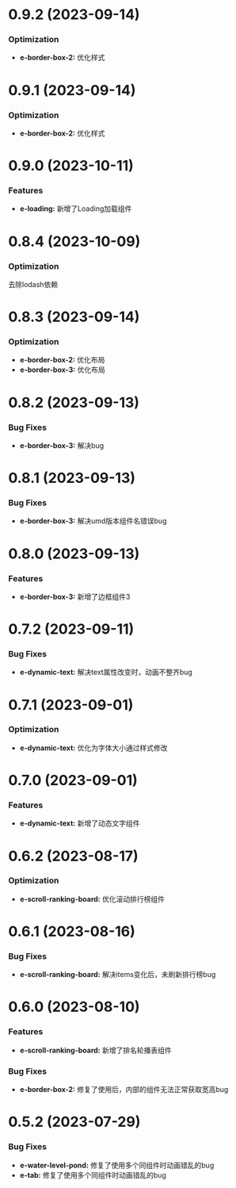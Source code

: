 <!--
 * @Autor: costa
 * @Date: 2023-08-02 16:14:59
 * @LastEditors: costa
 * @LastEditTime: 2023-10-11 15:59:33
 * @Description: 
 * @Copyright: © 2023 by costa. All rights reserved.
-->
# 0.9.2 (2023-09-14)

### Optimization

* **e-border-box-2:** 优化样式

# 0.9.1 (2023-09-14)

### Optimization

* **e-border-box-2:** 优化样式

# 0.9.0 (2023-10-11)

### Features

* **e-loading:** 新增了Loading加载组件

# 0.8.4 (2023-10-09)

### Optimization

去除lodash依赖

# 0.8.3 (2023-09-14)

### Optimization

* **e-border-box-2:** 优化布局
* **e-border-box-3:** 优化布局

# 0.8.2 (2023-09-13)

### Bug Fixes

* **e-border-box-3:** 解决bug

# 0.8.1 (2023-09-13)

### Bug Fixes

* **e-border-box-3:** 解决umd版本组件名错误bug

# 0.8.0 (2023-09-13)

### Features

* **e-border-box-3:** 新增了边框组件3

# 0.7.2 (2023-09-11)

### Bug Fixes

* **e-dynamic-text:** 解决text属性改变时，动画不整齐bug

# 0.7.1 (2023-09-01)

### Optimization

* **e-dynamic-text:** 优化为字体大小通过样式修改

# 0.7.0 (2023-09-01)

### Features

* **e-dynamic-text:** 新增了动态文字组件

# 0.6.2 (2023-08-17)

### Optimization

* **e-scroll-ranking-board:** 优化滚动排行榜组件

# 0.6.1 (2023-08-16)

### Bug Fixes

* **e-scroll-ranking-board:** 解决items变化后，未刷新排行榜bug

# 0.6.0 (2023-08-10)

### Features

* **e-scroll-ranking-board:** 新增了排名轮播表组件

### Bug Fixes

* **e-border-box-2:** 修复了使用后，内部的组件无法正常获取宽高bug

# 0.5.2 (2023-07-29)

### Bug Fixes

* **e-water-level-pond:** 修复了使用多个同组件时动画错乱的bug
* **e-tab:** 修复了使用多个同组件时动画错乱的bug